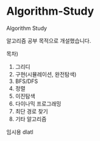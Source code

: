 # Algorithm-Study
Algorithm Study

알고리즘 공부 목적으로 개설했습니다.


목차)
1. 그리디
2. 구현(시뮬레이션, 완전탐색)
3. BFS/DFS
4. 정렬
5. 이진탐색
6. 다이나믹 프로그래밍
7. 최단 경로 찾기
8. 기타 알고리즘

임시용
dlatl
